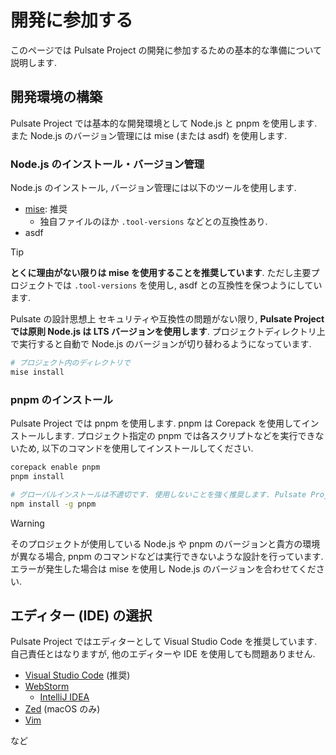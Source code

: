 # 開発に参加する

このページでは Pulsate Project の開発に参加するための基本的な準備について説明します.

<!-- toc -->

## 開発環境の構築

Pulsate Project では基本的な開発環境として Node.js と pnpm を使用します. また Node.js のバージョン管理には mise (または asdf) を使用します.

### Node.js のインストール・バージョン管理

Node.js のインストール, バージョン管理には以下のツールを使用します.

- [mise](https://mise.jdx.dev/): 推奨
  - 独自ファイルのほか `.tool-versions` などとの互換性あり.
- asdf

> [!TIP]
>
> **とくに理由がない限りは mise を使用することを推奨しています**. ただし主要プロジェクトでは `.tool-versions` を使用し, asdf との互換性を保つようにしています.

Pulsate の設計思想上 セキュリティや互換性の問題がない限り, **Pulsate Project では原則 Node.js は LTS バージョンを使用します**. プロジェクトディレクトリ上で実行すると自動で Node.js のバージョンが切り替わるようになっています.

```sh
# プロジェクト内のディレクトリで
mise install
```

### pnpm のインストール

Pulsate Project では pnpm を使用します. pnpm は Corepack を使用してインストールします. プロジェクト指定の pnpm では各スクリプトなどを実行できないため, 以下のコマンドを使用してインストールしてください.

```sh
corepack enable pnpm
pnpm install

# グローバルインストールは不適切です. 使用しないことを強く推奨します. Pulsate Project では使用しないでください.
npm install -g pnpm
```

> [!WARNING]
>
> そのプロジェクトが使用している Node.js や pnpm のバージョンと貴方の環境が異なる場合, pnpm のコマンドなどは実行できないような設計を行っています. エラーが発生した場合は mise を使用し Node.js のバージョンを合わせてください.

## エディター (IDE) の選択

Pulsate Project ではエディターとして Visual Studio Code を推奨しています. 自己責任とはなりますが, 他のエディターや IDE を使用しても問題ありません.

- [Visual Studio Code](https://code.visualstudio.com/) (推奨)
- [WebStorm](https://www.jetbrains.com/webstorm/)
  - [IntelliJ IDEA](https://www.jetbrains.com/idea/)
- [Zed](https://zed.dev/) (macOS のみ)
- [Vim](https://www.vim.org/)

など
